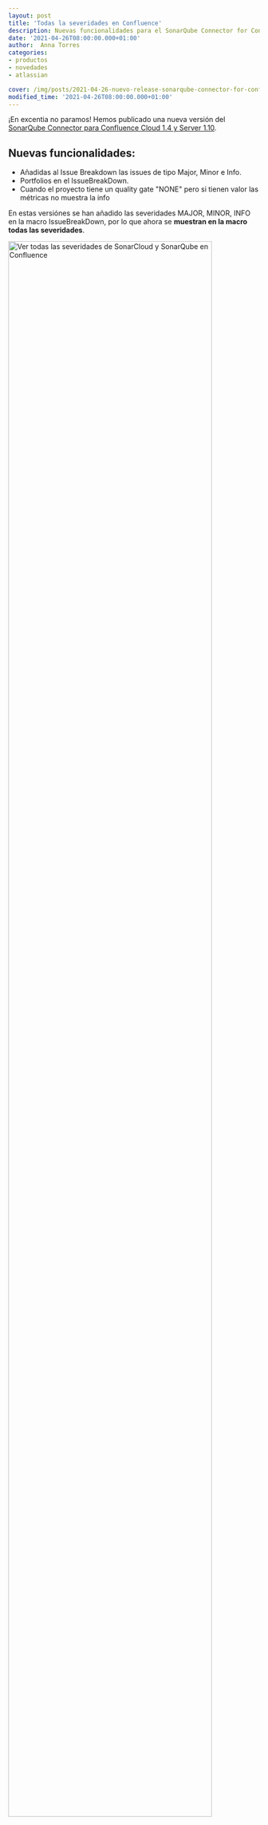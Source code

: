 ```yaml
---
layout: post
title: 'Todas la severidades en Confluence'
description: Nuevas funcionalidades para el SonarQube Connector for Confluence
date: '2021-04-26T08:00:00.000+01:00'
author:  Anna Torres
categories: 
- productos
- novedades
- atlassian

cover: /img/posts/2021-04-26-nuevo-release-sonarqube-connector-for-confluence-server-1-10-y-cloud-1.4-thumb.png
modified_time: '2021-04-26T08:00:00.000+01:00'
---
```



¡En excentia no paramos! 
Hemos publicado una nueva versión del <a href="https://marketplace.atlassian.com/apps/1218460/sonarqube-connector-for-confluence?utm_source=blog&utm_medium=post&utm_campaign=new_release&utm_content=sonarqube_connector_Confluence" target="_blank">SonarQube Connector para Confluence Cloud 1.4 y Server 1.10</a>.

## Nuevas funcionalidades:

- Añadidas al Issue Breakdown las issues de tipo Major, Minor e Info.  
- Portfolios en el IssueBreakDown.
- Cuando el proyecto tiene un quality gate "NONE" pero si tienen valor las métricas no muestra la info

En estas versiónes se han añadido las severidades MAJOR, MINOR, INFO en la macro IssueBreakDown, por lo que ahora se **muestran en la macro todas las severidades**.


<a href="https://marketplace.atlassian.com/apps/1218460/sonarqube-connector-for-confluence?utm_source=blog&utm_medium=post&utm_campaign=new_release&utm_content=sonarqube_connector_Confluence" target="_blank"><img src="/img/posts/2021-04-26-nuevo-release-sonarqube-connector-for-confluence-server-1-10-y-cloud-1.4-example.png" alt="Ver todas las severidades de SonarCloud y SonarQube en Confluence" width="90%"></a>

¡Todas las severidades accesibles a todos los miembros de tu equipo!


<a href="https://marketplace.atlassian.com/apps/1218460/sonarqube-connector-for-confluence?utm_source=blog&utm_medium=post&utm_campaign=new_release&utm_content=sonarqube_connector_Confluence" target="_blank" class="btn btn-outline-white btn-xl" style="background:#FF8200;border:none; font-weight:bold;font-size:0.6em" >Descarga ahora</a>

<br/>

## Documentación

Para más detalles visita la pagina de <a href="/sonarqube-connector-confluence">SonarCloud / SonarQube Connector for Confluence</a>.

<br/>

<div style="border:1px solid #253858; padding:20px 20px;background:#253858; color:#fff; ">
<h3>¿Estas buscando otras funcionalidades para Jira?</h3> 
<p style="font-size:1.1em;">Nuestros plugins son el resultado de la innovación y mejora continua con la garantía de haber sido certificados como <strong>Atlassian Top Vendor</strong>.
</p>
<a href="https://marketplace.atlassian.com/vendors/1210681/excentia?utm_source=blog&utm_medium=post&utm_campaign=new_release&utm_content=sonarqube_connector_Confluence" target="_blank"><span class="btn btn-outline-white btn-xl" style="background:#FF8200; border:none; font-size:0.6em; font-weight: bold;" >Descubre todos los plugins</span></a>
<br/>
<br/>
</div>


<br/>
<hr>
<br/>

<div id="contact-form">
	<h1>¿Necesitas soporte para tus productos de Atlassian?</h1>
	<p>Si necesitas un desarrollo personalizado, asesoramiento con componentes de terceros, migración de datos, unificación de instancias, o otra gestión contactanos sin compromiso y te responderemos en menos de 24 horas.</p>
<br/>
        <form action="https://formspree.io/f/xaygrdqg" method="POST">
          <div class="col-md-12 col-sm-12">
            <div class="row control-group">
              <div class="form-group col-xs-12 floating-label-form-group controls">
                <input type="text" name="name" class="form-control" placeholder="Tu nombre" id="name" required data-validation-required-message="Por favor escribe tu nombre.">
                <p class="help-block text-danger"></p>
              </div>
            </div>
            <div class="row control-group">
              <div class="form-group col-xs-12 floating-label-form-group controls">
                <input type="email" name="email" class="form-control" placeholder="Correo electrónico" id="email" required data-validation-required-message="Por favor escribe tu dirección de correo.">
                <p class="help-block text-danger"></p>
              </div>
            </div>
            <div>
              <input type="text" name="_gotcha" style="display:none"/>
            </div>
            <div class="row control-group">
              <div class="form-group-2 col-xs-12 floating-label-form-group controls">
                <textarea name="message" class="form-control" rows="3" placeholder="Tu mensaje" id="message" required
                          data-validation-required-message="Por favor escribe un mensaje."></textarea>
                <p class="help-block text-danger"></p>
              </div>
            </div>
            <div class="row control-group">
              <div class="form-group col-xs-12 floating-label-form-group controls">
                <p><strong>excentia</strong> se compromete a respetar tu privacidad, y solo usaremos tu información para proporcionar productos, servicios y contenido que pueda ser de interés para tí.</p>
                <input type="checkbox" name="agreement" class="form-check-input" id="agreement" value="accept" required data-validation-required-message="Por favor lee y acepta la política de privacidad y los términos y condiciones">
                <label class="form-check-label" for="agreement">He leído y acepto la <a href="https://www.excentia.es/privacy" target="_blank">política de privacidad</a> y los <a href="https://www.excentia.es/pdf/excentia-terms-and-conditions.pdf" target="_blank">términos y condiciones</a></label>
              </div>
            </div>
            <div id="success"></div>
            <div class="block">
              <button type="submit" class="btn btn-warning btn-xl">Enviar mensaje</button>
            </div>
          </div>
        </form>

</div>


